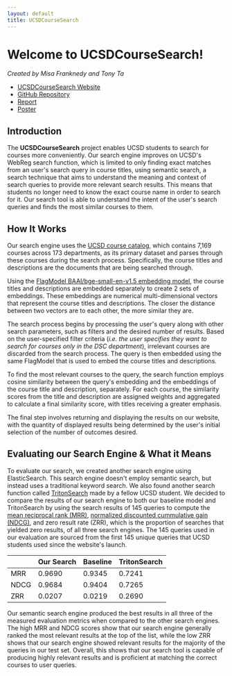 ```yaml
---
layout: default
title: UCSDCourseSearch
---
```


# Welcome to UCSDCourseSearch!
*Created by Misa Franknedy and Tony Ta*

- [UCSDCourseSearch Website](http://ucsd-course-search.westus2.azurecontainer.io:8000/)
- [GitHub Repository](https://github.com/toekneeta/UCSDCourseSearch/tree/main)
- [Report](https://drive.google.com/file/d/16Lpo-LVNT5qIltTENZE-W6WIUBD6ONvk/view?usp=sharing)
- [Poster](https://drive.google.com/file/d/1-Zt_e3IzYvBw3QLgD0F0rvuvow68wsTe/view?usp=sharing)

## Introduction

The **UCSDCourseSearch** project enables UCSD students to search for courses more conveniently. Our search engine improves on UCSD's WebReg search function, which is limited to only finding exact matches from an user's search query in course titles, using semantic search, a search technique that aims to understand the meaning and context of search queries to provide more relevant search results. This means that students no longer need to know the exact course name in order to search for it. Our search tool is able to understand the intent of the user's search queries and finds the most similar courses to them.


## How It Works

Our search engine uses the [UCSD course catalog](https://catalog.ucsd.edu/front/courses.html), which contains 7,169 courses across 173 departments, as its primary dataset and parses through these courses during the search process. Specifically, the course titles and descriptions are the documents that are being searched through. 

Using the [FlagModel BAAI/bge-small-en-v1.5 embedding model](https://huggingface.co/BAAI/bge-small-en-v1.5), the course titles and descriptions are embedded separately to create 2 sets of embeddings. These embeddings are numerical multi-dimensional vectors that represent the course titles and descriptions. The closer the distance between two vectors are to each other, the more similar they are.

The search process begins by processing the user's query along with other search parameters, such as filters and the desired number of results. Based on the user-specified filter criteria (*i.e. the user specifies they want to search for courses only in the DSC department*), irrelevant courses are discarded from the search process. The query is then embedded using the same FlagModel that is used to embed the course titles and descriptions.

To find the most relevant courses to the query, the search function employs cosine similarity between the query's embedding and the embeddings of the course title and description, separately. For each course, the similarity scores from the title and description are assigned weights and aggregated to calculate a final similarity score, with titles receiving a greater emphasis.

The final step involves returning and displaying the results on our website, with the quantity of displayed results being determined by the user's initial selection of the number of outcomes desired.

## Evaluating our Search Engine & What it Means

To evaluate our search, we created another search engine using ElasticSearch. This search engine doesn't employ semantic search, but instead uses a traditional keyword search. We also found another search function called [TritonSearch](https://tritonsearch.xyz/) made by a fellow UCSD student. We decided to compare the results of our search engine to both our baseline model and TritonSearch by using the search results of 145 queries to compute the [mean reciprocal rank (MRR)](https://www.evidentlyai.com/ranking-metrics/mean-reciprocal-rank-mrr), [normalized discounted cummulative gain (NDCG)](https://www.evidentlyai.com/ranking-metrics/ndcg-metric), and zero result rate (ZRR), which is the proportion of searches that yielded zero results, of all three search engines. The 145 queries used in our evaluation are sourced from the first 145 unique queries that UCSD students used since the website's launch.

| | Our Search| Baseline | TritonSearch
| ----------- | ----------- | ----------- | -----------|
| MRR | 0.9690 | 0.9345 | 0.7241
| NDCG| 0.9684 | 0.9404 | 0.7265
| ZRR | 0.0207 | 0.0219 | 0.2690

Our semantic search engine produced the best results in all three of the measured evaluation metrics when compared to the other search engines. The high MRR and NDCG scores show that our search engine generally ranked the most relevant results at the top of the list, while the low ZRR shows that our search engine showed relevant results for the majority of the queries in our test set. Overall, this shows that our search tool is capable of producing highly relevant results and is proficient at matching the correct courses to user queries.
